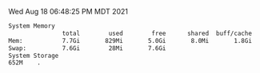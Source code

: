 Wed Aug 18 06:48:25 PM MDT 2021
```bash
System Memory
               total        used        free      shared  buff/cache   available
Mem:           7.7Gi       829Mi       5.0Gi       8.0Mi       1.8Gi       6.5Gi
Swap:          7.6Gi        28Mi       7.6Gi
System Storage
652M	.
```
```bash
